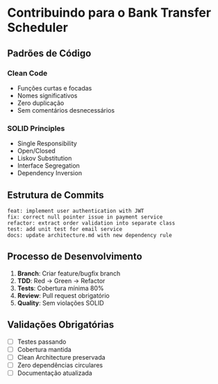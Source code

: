 # Contribuindo para o Bank Transfer Scheduler

## Padrões de Código

### Clean Code
- Funções curtas e focadas
- Nomes significativos
- Zero duplicação
- Sem comentários desnecessários

### SOLID Principles
- Single Responsibility
- Open/Closed
- Liskov Substitution
- Interface Segregation
- Dependency Inversion

## Estrutura de Commits

```
feat: implement user authentication with JWT
fix: correct null pointer issue in payment service
refactor: extract order validation into separate class
test: add unit test for email service
docs: update architecture.md with new dependency rule
```

## Processo de Desenvolvimento

1. **Branch**: Criar feature/bugfix branch
2. **TDD**: Red → Green → Refactor
3. **Tests**: Cobertura mínima 80%
4. **Review**: Pull request obrigatório
5. **Quality**: Sem violações SOLID

## Validações Obrigatórias

- [ ] Testes passando
- [ ] Cobertura mantida
- [ ] Clean Architecture preservada
- [ ] Zero dependências circulares
- [ ] Documentação atualizada

